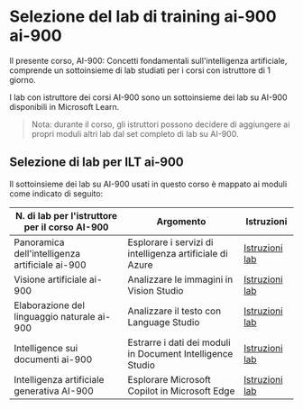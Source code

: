 # Selezione del lab di training ai-900 ai-900

Il presente corso, AI-900: Concetti fondamentali sull'intelligenza artificiale, comprende un sottoinsieme di lab studiati per i corsi con istruttore di 1 giorno.

I lab con istruttore dei corsi AI-900 sono un sottoinsieme dei lab su AI-900 disponibili in Microsoft Learn.

> Nota: durante il corso, gli istruttori possono decidere di aggiungere ai propri moduli altri lab dal set completo di lab su AI-900.

## Selezione di lab per ILT ai-900

Il sottoinsieme dei lab su AI-900 usati in questo corso è mappato ai moduli come indicato di seguito: 

| N. di lab per l'istruttore per il corso AI-900 | Argomento | Istruzioni |
| --- | --- | --- |
| Panoramica dell'intelligenza artificiale ai-900 | Esplorare i servizi di intelligenza artificiale di Azure | [Istruzioni lab](https://go.microsoft.com/fwlink/?linkid=2250253) |
| Visione artificiale ai-900 | Analizzare le immagini in Vision Studio | [Istruzioni lab](https://go.microsoft.com/fwlink/?linkid=2250145) |
| Elaborazione del linguaggio naturale ai-900 | Analizzare il testo con Language Studio | [Istruzioni lab](https://go.microsoft.com/fwlink/?linkid=2250314) |
| Intelligence sui documenti ai-900 | Estrarre i dati dei moduli in Document Intelligence Studio | [Istruzioni lab](https://go.microsoft.com/fwlink/?linkid=2250315) |
| Intelligenza artificiale generativa AI-900 | Esplorare Microsoft Copilot in Microsoft Edge | [Istruzioni lab](https://go.microsoft.com/fwlink/?linkid=2249955) |


